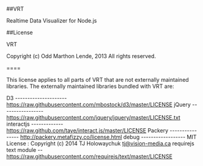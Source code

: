 ##VRT

Realtime Data Visualizer for Node.js

##License

VRT

Copyright (c) Odd Marthon Lende, 2013
All rights reserved.

====

This license applies to all parts of VRT that are not externally
maintained libraries. The externally maintained libraries bundled with VRT are:

D3 --------------------- https://raw.githubusercontent.com/mbostock/d3/master/LICENSE
jQuery ----------------- https://raw.githubusercontent.com/jquery/jquery/master/LICENSE.txt
interactjs ------------- https://raw.github.com/taye/interact.js/master/LICENSE
Packery ---------------- http://packery.metafizzy.co/license.html
debug ------------------ MIT License : Copyright (c) 2014 TJ Holowaychuk <tj@vision-media.ca>
requirejs text module -- https://raw.githubusercontent.com/requirejs/text/master/LICENSE
